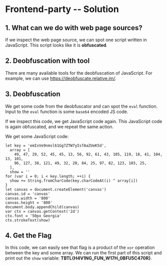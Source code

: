 
# Frontend-party -- Solution

## 1. What can we do with web page sources?

If we inspect the web page source, we can spot one script written in JavaScript.
This script looks like it is **obfuscated**.

## 2. Deobfuscation with tool

There are many available tools for the deobfuscation of JavaScript.
For example, we can use https://deobfuscate.relative.im/.

## 3. Deobfuscation

We get some code from the deobfuscator and can spot the `eval` function.
Input to the `eval` function is some `base64` encoded JS code.

If we inspect this code, we get JavaScript code again.
This JavaScript code is again obfuscated, and we repeat the same action.

We get some JavaScript code:

```
let key = 'emIxVe9nmsl61Gg7ZTW7yIsfAaZUeK5d',
  array = [
    49, 47, 29, 52, 45, 45, 13, 56, 92, 61, 43, 105, 119, 18, 41, 104, 13, 101,
    96, 127, 38, 121, 49, 32, 20, 84, 25, 97, 82, 123, 103, 25,
  ],
  show = ''
for (var i = 0; i < key.length; ++i) {
  show += String.fromCharCode(key.charCodeAt(i) ^ array[i])
}
let canvas = document.createElement('canvas')
canvas.id = 'canvas'
canvas.width = '800'
canvas.height = '800'
document.body.appendChild(canvas)
var ctx = canvas.getContext('2d')
ctx.font = '50px Georgia'
ctx.strokeText(show)

```

## 4. Get the Flag

In this code, we can easily see that flag is a product of the `xor` operation between the key and some array.
We can run the first part of this script and print out the `show` variable: **TBTL{H4V1NG_FUN_W17H_0BFU5C470R}**.
